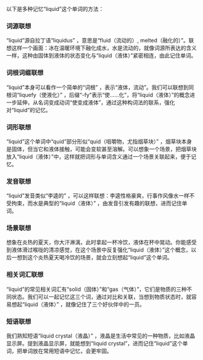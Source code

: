以下是多种记忆“liquid”这个单词的方法：

### 词源联想
“liquid”源自拉丁语“liquidus” ，意思是“fluid（流动的）, melted（融化的）”。联想这样一个画面：冰在温暖环境下融化成水，水是流动的，就像词源所表达的含义一样，这种由固体到液体的状态变化与“liquid（液体）”紧密相连，由此记住单词。

### 词根词缀联想
“liquid”本身可以看作一个简单的“词根” ，表示“液体，流动”。我们可以联想到同根词“liquefy（使液化）” ，后缀“-fy”表示“使……化”，将“liquid（液体）”的概念进一步延伸，从名词变成动词“使变成液体”，通过这种构词法的联系，强化对“liquid”的记忆。

### 词形联想
“liquid”这个单词中“quid”部分形似“quid（咀嚼物，尤指烟草块）” ，烟草块本身是固体，但当它和液体接触，可能会变软甚至溶解。可以想象一个场景，把烟草块放入“liquid（液体）”中，这样就把词形与单词含义通过一个场景关联起来，便于记忆。

### 发音联想
“liquid”发音类似“李逵的” ，可以这样联想：李逵性格豪爽，行事作风像水一样不受拘束，而水是典型的“liquid（液体）” ，由发音引发有趣的联想，进而记住单词。

### 场景联想
想象在炎热的夏天，你大汗淋漓，此时拿起一杯冷饮，液体在杯中晃动。你能感受到液体滑过喉咙的清凉感觉，在这个场景中反复强化“liquid（液体）”这个概念，以后一想到这个炎热夏天喝冷饮的场景，就会立刻想起“liquid”这个单词。

### 相关词汇联想
“liquid”的常见相关词汇有“solid（固体）”和“gas（气体）”，它们是物质的三种不同状态。我们可以一起记忆这三个词，通过对比和关联，当想到物质状态时，就容易想起“liquid（液体）” ，就像记住了三个好伙伴中的一员。

### 短语联想
我们熟知短语“liquid crystal（液晶）” ，液晶是生活中常见的一种物质，比如液晶显示屏。提到液晶显示屏，就能想到“liquid crystal”，进而记住“liquid”这个单词，把单词放在常用短语中记忆，会更牢固。 